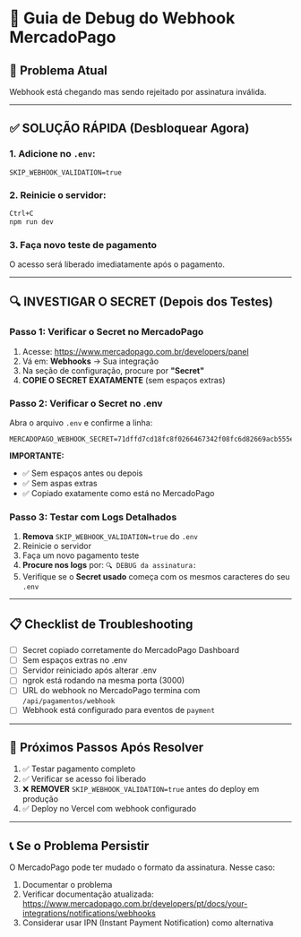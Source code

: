 # 🔧 Guia de Debug do Webhook MercadoPago

## 🚨 Problema Atual
Webhook está chegando mas sendo rejeitado por assinatura inválida.

---

## ✅ SOLUÇÃO RÁPIDA (Desbloquear Agora)

### 1. Adicione no `.env`:
```env
SKIP_WEBHOOK_VALIDATION=true
```

### 2. Reinicie o servidor:
```bash
Ctrl+C
npm run dev
```

### 3. Faça novo teste de pagamento
O acesso será liberado imediatamente após o pagamento.

---

## 🔍 INVESTIGAR O SECRET (Depois dos Testes)

### Passo 1: Verificar o Secret no MercadoPago

1. Acesse: https://www.mercadopago.com.br/developers/panel
2. Vá em: **Webhooks** → Sua integração
3. Na seção de configuração, procure por **"Secret"**
4. **COPIE O SECRET EXATAMENTE** (sem espaços extras)

### Passo 2: Verificar o Secret no .env

Abra o arquivo `.env` e confirme a linha:
```env
MERCADOPAGO_WEBHOOK_SECRET=71dffd7cd18fc8f0266467342f08fc6d82669acb555eae7e72ccab6832
```

**IMPORTANTE:**
- ✅ Sem espaços antes ou depois
- ✅ Sem aspas extras
- ✅ Copiado exatamente como está no MercadoPago

### Passo 3: Testar com Logs Detalhados

1. **Remova** `SKIP_WEBHOOK_VALIDATION=true` do `.env`
2. Reinicie o servidor
3. Faça um novo pagamento teste
4. **Procure nos logs** por: `🔍 DEBUG da assinatura:`
5. Verifique se o **Secret usado** começa com os mesmos caracteres do seu `.env`

---

## 📋 Checklist de Troubleshooting

- [ ] Secret copiado corretamente do MercadoPago Dashboard
- [ ] Sem espaços extras no .env
- [ ] Servidor reiniciado após alterar .env
- [ ] ngrok está rodando na mesma porta (3000)
- [ ] URL do webhook no MercadoPago termina com `/api/pagamentos/webhook`
- [ ] Webhook está configurado para eventos de `payment`

---

## 🎯 Próximos Passos Após Resolver

1. ✅ Testar pagamento completo
2. ✅ Verificar se acesso foi liberado
3. ❌ **REMOVER** `SKIP_WEBHOOK_VALIDATION=true` antes do deploy em produção
4. ✅ Deploy no Vercel com webhook configurado

---

## 📞 Se o Problema Persistir

O MercadoPago pode ter mudado o formato da assinatura. Nesse caso:
1. Documentar o problema
2. Verificar documentação atualizada: https://www.mercadopago.com.br/developers/pt/docs/your-integrations/notifications/webhooks
3. Considerar usar IPN (Instant Payment Notification) como alternativa
